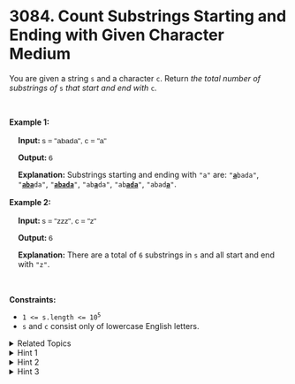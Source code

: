 
# 3084. Count Substrings Starting and Ending with Given Character<br> Medium

<p>You are given a string <code>s</code> and a character <code>c</code>. Return <em>the total number of <span data-keyword="substring-nonempty">substrings</span> of </em><code>s</code><em> that start and end with </em><code>c</code><em>.</em></p>

<p>&nbsp;</p>
<p><strong class="example">Example 1:</strong></p>

<div class="example-block" style="border-color: var(--border-tertiary); border-left-width: 2px; color: var(--text-secondary); font-size: .875rem; margin-bottom: 1rem; margin-top: 1rem; overflow: visible; padding-left: 1rem;">
<p><strong>Input: </strong><span class="example-io" style="font-family: Menlo,sans-serif; font-size: 0.85rem;">s = &quot;abada&quot;, c = &quot;a&quot;</span></p>

<p><strong>Output: </strong><span class="example-io" style="font-family: Menlo,sans-serif; font-size: 0.85rem;">6</span></p>

<p><strong>Explanation:</strong> Substrings starting and ending with <code>&quot;a&quot;</code> are: <code>&quot;<strong><u>a</u></strong>bada&quot;</code>, <code>&quot;<u><strong>aba</strong></u>da&quot;</code>, <code>&quot;<u><strong>abada</strong></u>&quot;</code>, <code>&quot;ab<u><strong>a</strong></u>da&quot;</code>, <code>&quot;ab<u><strong>ada</strong></u>&quot;</code>, <code>&quot;abad<u><strong>a</strong></u>&quot;</code>.</p>
</div>

<p><strong class="example">Example 2:</strong></p>

<div class="example-block" style="border-color: var(--border-tertiary); border-left-width: 2px; color: var(--text-secondary); font-size: .875rem; margin-bottom: 1rem; margin-top: 1rem; overflow: visible; padding-left: 1rem;">
<p><strong>Input: </strong><span class="example-io" style="font-family: Menlo,sans-serif; font-size: 0.85rem;">s = &quot;zzz&quot;, c = &quot;z&quot;</span></p>

<p><strong>Output: </strong><span class="example-io" style="font-family: Menlo,sans-serif; font-size: 0.85rem;">6</span></p>

<p><strong>Explanation:</strong> There are a total of <code>6</code> substrings in <code>s</code> and all start and end with <code>&quot;z&quot;</code>.</p>
</div>

<p>&nbsp;</p>
<p><strong>Constraints:</strong></p>

<ul>
	<li><code>1 &lt;= s.length &lt;= 10<sup>5</sup></code></li>
	<li><code>s</code> and <code>c</code> consist&nbsp;only of lowercase English letters.</li>
</ul>


<details>

<summary> Related Topics </summary>

-	`Math`
-	`String`
-	`Counting`

</details>


<details>
<summary> Hint 1 </summary>
Count the number of characters <code>'c'</code> in string <code>s</code>, let’s call it <code>m</code>.
</details>

<details>
<summary> Hint 2 </summary>
We can select <code>2</code> numbers <code>i</code> and <code>j</code> such that <code>i <= j</code> are the start and end indices of substring. Note that <code>i</code> and <code>j</code> can be the same.
</details>

<details>
<summary> Hint 3 </summary>
The answer is <code>m * (m + 1) / 2</code>.
</details>